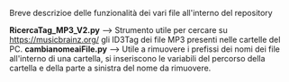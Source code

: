 Breve descrizioe delle funzionalità dei vari file all'interno del repository


<b>RicercaTag_MP3_V2.py</b> --> Strumento utile per cercare su https://musicbrainz.org/ gli ID3Tag dei file MP3 presenti nelle cartelle del PC.
<b>cambianomeaiFile.py</b> --> Utile a rimuovere i prefissi dei nomi dei file all'interno di una cartella, si inseriscono le variabili del percorso della cartella e della parte a sinistra del nome da rimuovere. 
